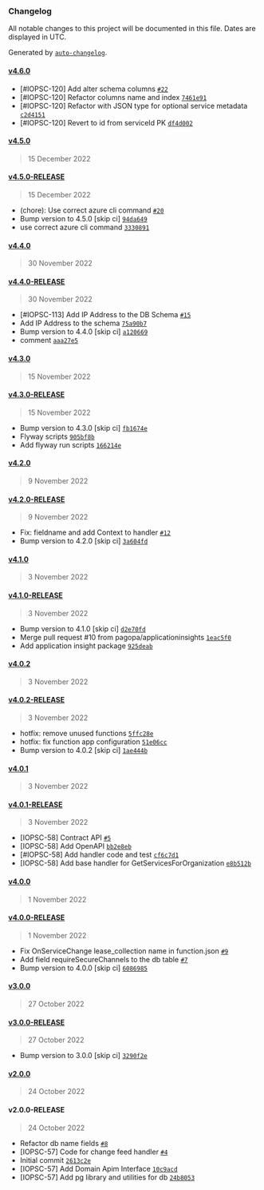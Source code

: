 ### Changelog

All notable changes to this project will be documented in this file. Dates are displayed in UTC.

Generated by [`auto-changelog`](https://github.com/CookPete/auto-changelog).

#### [v4.6.0](https://github.com/pagopa/io-developer-portal-service-data/compare/v4.5.0...v4.6.0)

- [#IOPSC-120] Add alter schema columns [`#22`](https://github.com/pagopa/io-developer-portal-service-data/pull/22)
- [#IOPSC-120] Refactor columns name and index [`7461e91`](https://github.com/pagopa/io-developer-portal-service-data/commit/7461e913a18736ee7f7afc0b707d0e65f1c32910)
- [#IOPSC-120] Refactor with JSON type for optional service metadata [`c2d4151`](https://github.com/pagopa/io-developer-portal-service-data/commit/c2d41518cc6957465f9419273732be71c68f5192)
- [#IOPSC-120] Revert to id from serviceId PK [`df4d002`](https://github.com/pagopa/io-developer-portal-service-data/commit/df4d002bd3194cd1b02e3df9f70dfd6e7481f515)

#### [v4.5.0](https://github.com/pagopa/io-developer-portal-service-data/compare/v4.5.0-RELEASE...v4.5.0)

> 15 December 2022

#### [v4.5.0-RELEASE](https://github.com/pagopa/io-developer-portal-service-data/compare/v4.4.0...v4.5.0-RELEASE)

> 15 December 2022

- (chore): Use correct azure cli command [`#20`](https://github.com/pagopa/io-developer-portal-service-data/pull/20)
- Bump version to 4.5.0 [skip ci] [`94da649`](https://github.com/pagopa/io-developer-portal-service-data/commit/94da6498bb9b327c8a13655f038e7748258a642e)
- use correct azure cli command [`3330891`](https://github.com/pagopa/io-developer-portal-service-data/commit/3330891b2ea2d02b85bd6ee4e81f6165851e6f0c)

#### [v4.4.0](https://github.com/pagopa/io-developer-portal-service-data/compare/v4.4.0-RELEASE...v4.4.0)

> 30 November 2022

#### [v4.4.0-RELEASE](https://github.com/pagopa/io-developer-portal-service-data/compare/v4.3.0...v4.4.0-RELEASE)

> 30 November 2022

- [#IOPSC-113] Add IP Address to the DB Schema [`#15`](https://github.com/pagopa/io-developer-portal-service-data/pull/15)
- Add IP Address to the schema [`75a90b7`](https://github.com/pagopa/io-developer-portal-service-data/commit/75a90b746466c62cbde63bee6c177341dda64511)
- Bump version to 4.4.0 [skip ci] [`a120669`](https://github.com/pagopa/io-developer-portal-service-data/commit/a1206699eaf4154bc9a76ef8bddad24ca900f71b)
- comment [`aaa27e5`](https://github.com/pagopa/io-developer-portal-service-data/commit/aaa27e55d1d9558466b19703b74b1d02c845d445)

#### [v4.3.0](https://github.com/pagopa/io-developer-portal-service-data/compare/v4.3.0-RELEASE...v4.3.0)

> 15 November 2022

#### [v4.3.0-RELEASE](https://github.com/pagopa/io-developer-portal-service-data/compare/v4.2.0...v4.3.0-RELEASE)

> 15 November 2022

- Bump version to 4.3.0 [skip ci] [`fb1674e`](https://github.com/pagopa/io-developer-portal-service-data/commit/fb1674edff5708bd01eb847f39011113d22d0512)
- Flyway scripts [`905bf8b`](https://github.com/pagopa/io-developer-portal-service-data/commit/905bf8bf461e3cb86f369e58c1245c6d53a0d248)
- Add flyway run scripts [`166214e`](https://github.com/pagopa/io-developer-portal-service-data/commit/166214e7c709c444449c40bda8573fbc35b3cc67)

#### [v4.2.0](https://github.com/pagopa/io-developer-portal-service-data/compare/v4.2.0-RELEASE...v4.2.0)

> 9 November 2022

#### [v4.2.0-RELEASE](https://github.com/pagopa/io-developer-portal-service-data/compare/v4.1.0...v4.2.0-RELEASE)

> 9 November 2022

- Fix: fieldname and add Context to handler [`#12`](https://github.com/pagopa/io-developer-portal-service-data/pull/12)
- Bump version to 4.2.0 [skip ci] [`3a604fd`](https://github.com/pagopa/io-developer-portal-service-data/commit/3a604fdce0464827fa81016ba6a6936f988d8693)

#### [v4.1.0](https://github.com/pagopa/io-developer-portal-service-data/compare/v4.1.0-RELEASE...v4.1.0)

> 3 November 2022

#### [v4.1.0-RELEASE](https://github.com/pagopa/io-developer-portal-service-data/compare/v4.0.2...v4.1.0-RELEASE)

> 3 November 2022

- Bump version to 4.1.0 [skip ci] [`d2e70fd`](https://github.com/pagopa/io-developer-portal-service-data/commit/d2e70fddef86acd76d897c16d3dd8c7c6c72cc65)
- Merge pull request #10 from pagopa/applicationinsights [`1eac5f0`](https://github.com/pagopa/io-developer-portal-service-data/commit/1eac5f0cf8b2111ccf6d4a5412507f59c58368eb)
- Add application insight package [`925deab`](https://github.com/pagopa/io-developer-portal-service-data/commit/925deabfed6709d5104835b9eba95e8588003c2e)

#### [v4.0.2](https://github.com/pagopa/io-developer-portal-service-data/compare/v4.0.2-RELEASE...v4.0.2)

> 3 November 2022

#### [v4.0.2-RELEASE](https://github.com/pagopa/io-developer-portal-service-data/compare/v4.0.1...v4.0.2-RELEASE)

> 3 November 2022

- hotfix: remove unused functions [`5ffc28e`](https://github.com/pagopa/io-developer-portal-service-data/commit/5ffc28eac6683b1d1798b8dee9601b2a4682a12b)
- hotfix: fix function app configuration [`51e06cc`](https://github.com/pagopa/io-developer-portal-service-data/commit/51e06cc2b9afa42cc956cc3c388ab5e9f8192e00)
- Bump version to 4.0.2 [skip ci] [`1ae444b`](https://github.com/pagopa/io-developer-portal-service-data/commit/1ae444bdb2a3b6fbe1027cf91953660eaf72dba3)

#### [v4.0.1](https://github.com/pagopa/io-developer-portal-service-data/compare/v4.0.1-RELEASE...v4.0.1)

> 3 November 2022

#### [v4.0.1-RELEASE](https://github.com/pagopa/io-developer-portal-service-data/compare/v4.0.0...v4.0.1-RELEASE)

> 3 November 2022

- [IOPSC-58] Contract API [`#5`](https://github.com/pagopa/io-developer-portal-service-data/pull/5)
- [IOPSC-58] Add OpenAPI [`bb2e8eb`](https://github.com/pagopa/io-developer-portal-service-data/commit/bb2e8eb771945bccb727456c1e26ac91016d30ee)
- [#IOPSC-58] Add handler code and test [`cf6c7d1`](https://github.com/pagopa/io-developer-portal-service-data/commit/cf6c7d188f85129d206e5faaad4a29cb67a74849)
- [IOPSC-58] Add base handler for GetServicesForOrganization [`e8b512b`](https://github.com/pagopa/io-developer-portal-service-data/commit/e8b512b72c4b695f7532fdc748f3e5fafbf4fdab)

#### [v4.0.0](https://github.com/pagopa/io-developer-portal-service-data/compare/v4.0.0-RELEASE...v4.0.0)

> 1 November 2022

#### [v4.0.0-RELEASE](https://github.com/pagopa/io-developer-portal-service-data/compare/v3.0.0...v4.0.0-RELEASE)

> 1 November 2022

- Fix OnServiceChange lease_collection name in function.json [`#9`](https://github.com/pagopa/io-developer-portal-service-data/pull/9)
- Add field requireSecureChannels to the db table [`#7`](https://github.com/pagopa/io-developer-portal-service-data/pull/7)
- Bump version to 4.0.0 [skip ci] [`6086985`](https://github.com/pagopa/io-developer-portal-service-data/commit/60869854c307ed8172847fa1b54536bc3b82c73c)

#### [v3.0.0](https://github.com/pagopa/io-developer-portal-service-data/compare/v3.0.0-RELEASE...v3.0.0)

> 27 October 2022

#### [v3.0.0-RELEASE](https://github.com/pagopa/io-developer-portal-service-data/compare/v2.0.0...v3.0.0-RELEASE)

> 27 October 2022

- Bump version to 3.0.0 [skip ci] [`3290f2e`](https://github.com/pagopa/io-developer-portal-service-data/commit/3290f2e294c8b98ec3534ac5370b9ffe4aaead3e)

#### [v2.0.0](https://github.com/pagopa/io-developer-portal-service-data/compare/v2.0.0-RELEASE...v2.0.0)

> 24 October 2022

#### v2.0.0-RELEASE

> 24 October 2022

- Refactor db name fields [`#8`](https://github.com/pagopa/io-developer-portal-service-data/pull/8)
- [IOPSC-57] Code for change feed handler [`#4`](https://github.com/pagopa/io-developer-portal-service-data/pull/4)
- Initial commit [`2613c2e`](https://github.com/pagopa/io-developer-portal-service-data/commit/2613c2e8299658242173c8565e991ca566b54a83)
- [IOPSC-57] Add Domain Apim Interface [`10c9acd`](https://github.com/pagopa/io-developer-portal-service-data/commit/10c9acdc65cc3a64e490aedec123110433aca660)
- [IOPSC-57] Add pg library and utilities for db [`24b8053`](https://github.com/pagopa/io-developer-portal-service-data/commit/24b805365f1c2aadb02eb9b58d1923a1aec922ad)

